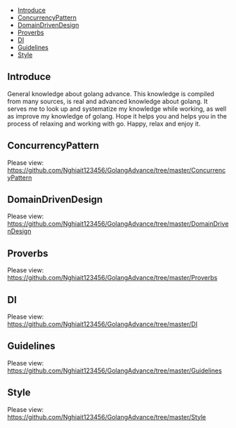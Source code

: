 - [Introduce](#Introduce)
- [ConcurrencyPattern](#ConcurrencyPattern)
- [DomainDrivenDesign](#DomainDrivenDesign)
- [Proverbs](#Proverbs)
- [DI](#DI)
- [Guidelines](#Guidelines)
- [Style](#Style)


## Introduce <a name="Introduce"></a>

General knowledge about golang advance. This knowledge is compiled from many sources, is real and advanced knowledge
about golang. It serves me to look up and systematize my knowledge while working, as well as improve my knowledge of
golang. Hope it helps you and helps you in the process of relaxing and working with go. Happy, relax and enjoy it. </br>

## ConcurrencyPattern <a name="ConcurrencyPattern"></a>

Please view: https://github.com/Nghiait123456/GolangAdvance/tree/master/ConcurrencyPattern </br>

## DomainDrivenDesign <a name="DomainDrivenDesign"></a>

Please view: https://github.com/Nghiait123456/GolangAdvance/tree/master/DomainDrivenDesign </br>

## Proverbs <a name="Proverbs"></a>

Please view: https://github.com/Nghiait123456/GolangAdvance/tree/master/Proverbs </br>

## DI <a name="DI"></a>

Please view: https://github.com/Nghiait123456/GolangAdvance/tree/master/DI </br>

## Guidelines <a name="Guidelines"></a>

Please view: https://github.com/Nghiait123456/GolangAdvance/tree/master/Guidelines </br>

## Style <a name="Style"></a>

Please view: https://github.com/Nghiait123456/GolangAdvance/tree/master/Style </br>



